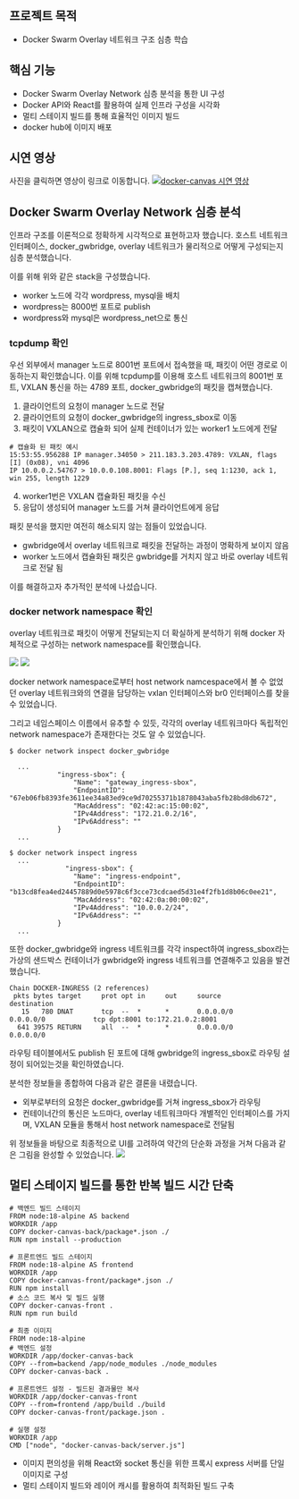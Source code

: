 ## 프로젝트 목적
- Docker Swarm Overlay 네트워크 구조 심층 학습

## 핵심 기능
- Docker Swarm Overlay Network 심층 분석을 통한 UI 구성
- Docker API와 React를 활용하여 실제 인프라 구성을 시각화
- 멀티 스테이지 빌드를 통해 효율적인 이미지 빌드
- docker hub에 이미지 배포

## 시연 영상
사진을 클릭하면 영상이 링크로 이동합니다.
[![docker-canvas 시연 영상](http://img.youtube.com/vi/Ekjn1hyIAfM/0.jpg)](https://www.youtube.com/watch?v=Ekjn1hyIAfM) 



## Docker Swarm Overlay Network 심층 분석

인프라 구조를 이론적으로 정확하게 시각적으로 표현하고자 했습니다.
호스트 네트워크 인터페이스, docker_gwbridge, overlay 네트워크가 물리적으로 어떻게 구성되는지 심층 분석했습니다.

이를 위해 위와 같은 stack을 구성했습니다.
- worker 노드에 각각 wordpress, mysql을 배치
- wordpress는 8000번 포트로 publish
- wordpress와 mysql은 wordpress_net으로 통신


### tcpdump 확인
우선 외부에서 manager 노드로 8001번 포트에서 접속했을 때, 패킷이 어떤 경로로 이동하는지 확인했습니다.
이를 위해 tcpdump를 이용해 호스트 네트워크의 8001번 포트, VXLAN 통신을 하는 4789 포트, docker_gwbridge의 패킷을 캡쳐했습니다.

1. 클라이언트의 요청이 manager 노드로 전달
2. 클라이언트의 요청이 docker_gwbridge의 ingress_sbox로 이동
3. 패킷이 VXLAN으로 캡슐화 되어 실제 컨테이너가 있는 worker1 노드에게 전달
  ```
  # 캡슐화 된 패킷 예시
  15:53:55.956288 IP manager.34050 > 211.183.3.203.4789: VXLAN, flags [I] (0x08), vni 4096
IP 10.0.0.2.54767 > 10.0.0.108.8001: Flags [P.], seq 1:1230, ack 1, win 255, length 1229
  ```
4. worker1번은 VXLAN 캡슐화된 패킷을 수신
5. 응답이 생성되어 manager 노드를 거쳐 클라이언트에게 응답

패킷 분석을 했지만 여전히 해소되지 않는 점들이 있었습니다.
- gwbridge에서 overlay 네트워크로 패킷을 전달하는 과정이 명확하게 보이지 않음
- worker 노드에서 캡슐화된 패킷은 gwbridge를 거치지 않고 바로 overlay 네트워크로 전달 됨

이를 해결하고자 추가적인 분석에 나섰습니다.


### docker network namespace 확인
overlay 네트워크로 패킷이 어떻게 전달되는지 더 확실하게 분석하기 위해 docker 자체적으로 구성하는 network namespace를 확인했습니다.

![](https://velog.velcdn.com/images/just/post/8528b345-226f-4b83-9720-1f79c7f82b17/image.png)
![](https://velog.velcdn.com/images/just/post/91ed4e0f-fd5c-4fc6-b3a7-6a764e6a8c69/image.png)

docker network namespace로부터 host network namcespace에서 볼 수 없었던 overlay 네트워크와의 연결을 담당하는 vxlan 인터페이스와 br0 인터페이스를 찾을 수 있었습니다.

그리고 네임스페이스 이름에서 유추할 수 있듯, 각각의 overlay 네트워크마다 독립적인 network namespace가 존재한다는 것도 알 수 있었습니다.

```
$ docker network inspect docker_gwbridge
  
  ...
            "ingress-sbox": {
                "Name": "gateway_ingress-sbox",
                "EndpointID": "67eb06fb8393fe3611ee34a83ed9ce9d70255371b1878043aba5fb28bd8db672",
                "MacAddress": "02:42:ac:15:00:02",
                "IPv4Address": "172.21.0.2/16",
                "IPv6Address": ""
            }
  ...
  
$ docker network inspect ingress
  ...
              "ingress-sbox": {
                "Name": "ingress-endpoint",
                "EndpointID": "b13cd8fea4ed24457889d0e5978c6f3cce73cdcaed5d31e4f2fb1d8b06c0ee21",
                "MacAddress": "02:42:0a:00:00:02",
                "IPv4Address": "10.0.0.2/24",
                "IPv6Address": ""
            }
  ...
```
또한 docker_gwbridge와 ingress 네트워크를 각각 inspect하여 ingress_sbox라는 가상의 샌드박스 컨테이너가 gwbridge와 ingress 네트워크를 연결해주고 있음을 발견했습니다.

```
Chain DOCKER-INGRESS (2 references)
 pkts bytes target     prot opt in     out     source               destination
   15   780 DNAT       tcp  --  *      *       0.0.0.0/0            0.0.0.0/0            tcp dpt:8001 to:172.21.0.2:8001
  641 39575 RETURN     all  --  *      *       0.0.0.0/0            0.0.0.0/0
```
라우팅 테이블에서도 publish 된 포트에 대해 gwbridge의 ingress_sbox로 라우팅 설정이 되어있는것을 확인하였습니다.

분석한 정보들을 종합하여 다음과 같은 결론을 내렸습니다.
- 외부로부터의 요청은 docker_gwbridge를 거쳐 ingress_sbox가 라우팅
- 컨테이너간의 통신은 노드마다, overlay 네트워크마다 개별적인 인터페이스를 가지며, VXLAN 모듈을 통해서 host network namespace로 전달됨

위 정보들을 바탕으로 최종적으로 UI를 고려하여 약간의 단순화 과정을 거쳐 다음과 같은 그림을 완성할 수 있었습니다.
![](https://velog.velcdn.com/images/just/post/aa57eb66-3b82-4bd3-93e6-d6c4598642ad/image.png)



## 멀티 스테이지 빌드를 통한 반복 빌드 시간 단축
```
# 백엔드 빌드 스테이지
FROM node:18-alpine AS backend
WORKDIR /app
COPY docker-canvas-back/package*.json ./
RUN npm install --production

# 프론트엔드 빌드 스테이지
FROM node:18-alpine AS frontend
WORKDIR /app
COPY docker-canvas-front/package*.json ./
RUN npm install
# 소스 코드 복사 및 빌드 실행
COPY docker-canvas-front .
RUN npm run build

# 최종 이미지
FROM node:18-alpine
# 백엔드 설정
WORKDIR /app/docker-canvas-back
COPY --from=backend /app/node_modules ./node_modules
COPY docker-canvas-back .

# 프론트엔드 설정 - 빌드된 결과물만 복사
WORKDIR /app/docker-canvas-front
COPY --from=frontend /app/build ./build
COPY docker-canvas-front/package.json .

# 실행 설정
WORKDIR /app
CMD ["node", "docker-canvas-back/server.js"]
```
- 이미지 편의성을 위해 React와 socket 통신을 위한 프록시 express 서버를 단일 이미지로 구성
- 멀티 스테이지 빌드와 레이어 캐시를 활용하여 최적화된 빌드 구축
